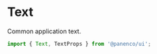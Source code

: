 # Text

Common application text.

```js
import { Text, TextProps } from '@panenco/ui';
```

<!-- STORY -->

